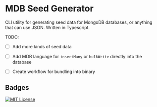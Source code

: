 
# MDB Seed Generator

CLI utility for generating seed data for MongoDB databases, or anything that can use JSON. Written in Typescript.

TODO:
- [ ] Add more kinds of seed data
- [ ] Add MDB language for `insertMany` or `bulkWrite` directly into the database
- [ ] Create workflow for bundling into binary


## Badges

[![MIT License](https://img.shields.io/badge/License-MIT-green.svg)](https://choosealicense.com/licenses/mit/)

